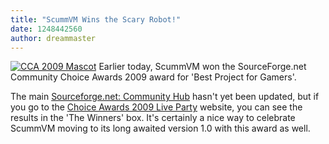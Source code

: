 ```yaml
---
title: "ScummVM Wins the Scary Robot!"
date: 1248442560
author: dreammaster
---
```


[![CCA 2009 Mascot](/data/news/20090724.png)](https://sourceforge.net/community/cca09/) Earlier today, ScummVM won the SourceForge.net Community Choice Awards 2009 award for 'Best Project for Gamers'.

The main [Sourceforge.net: Community Hub](https://sourceforge.net/community/cca09/) hasn't yet been updated, but if you go to the [Choice Awards 2009 Live Party](http://ccalive.com/) website, you can see the results in the 'The Winners' box. It's certainly a nice way to celebrate ScummVM moving to its long awaited version 1.0 with this award as well.
